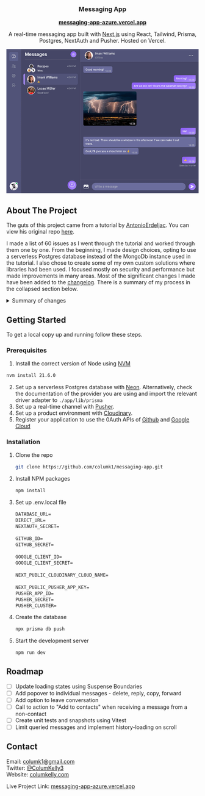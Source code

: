 <a name="readme-top"></a>

<h3 align="center">Messaging App</h3>
    <p align="center">
  <b><a href="https://messaging-app-azure.vercel.app/" >messaging-app-azure.vercel.app</a></b>
  </p>
  <p align="center">
  A real-time messaging app built with <a href="https://nextjs.org/" >Next.js</a> using React, Tailwind, Prisma, Postgres, NextAuth and Pusher. Hosted on Vercel.
  </p>
</div>

<!-- ABOUT THE PROJECT -->

[![Conversation Page Screenshot][conversation-screenshot]](https://messaging-app-azure.vercel.app/)

## About The Project

The guts of this project came from a tutorial by [AntonioErdeljac](https://github.com/AntonioErdeljac). You can view his original repo [here](https://github.com/AntonioErdeljac/next13-messenger).

I made a list of 60 issues as I went through the tutorial and worked through them one by one. From the beginning, I made design choices, opting to use a serverless Postgres database instead of the MongoDb instance used in the tutorial. I also chose to create some of my own custom solutions where libraries had been used. I focused mostly on security and performance but made improvements in many areas. Most of the significant changes I made have been added to the [changelog](CHANGELOG.md). There is a summary of my process in the collapsed section below.

<details>
<summary>Summary of changes</summary>
My first priority was to clean up the API routes and to improve the security and performance of the application. I managed to greatly reduce the amount of data being sent to the client, and to improve user privacy by limiting client-access to sensitive data and by replacing use of emails as public identifiers with a username field. I also brought in the validation library zod and used it to validate and sanitize all data payloads being sent from the client before using them on the back-end.

In terms of performance, I reduced the number of round trips to the db by making use of the session wherever possible and by combining queries, populating foreign keys, and using middleware. I improved load times by lifting up state wherever multiple components were fetching the same data and utilizing context where appropriate. I also reduced the number of client hooks and developed more complex layouts to enable more components to be rendered on the server and more data to be shared between components.

In terms of the UX, I built out the sparse error handling that existed and created error pages and various methods to display errors from the server, including client side validation of forms. I created loading states and loading pages. I also created fallback components and set up pages so that only the dynamic sections would display loading states, allowing most of each page to be cached and statically rendered. I added image placeholders to prevent layout shift. I fixed many small issues related to conversation and message order and the routing and sorting behaviour of the conversations list and conversations page when conversations are created, updated and deleted. I added dedicated routes for login and register pages instead of using components and state. I built settings pages with multiple routes instead of relying on a modal that was only accessible on large screens.

In terms of accessibility I replaced a lot of clickable divs with actual button elements and swapped out divs for semantic elements where appropriate. I also added text for screen readers beneath any icon-only buttons and replaced buttons and divs that were using the useRouter hook with Link elements where appropriate and split the auth route into separate routes to support external links.

After fixing the most pressing issues, I built out the messaging interface, adding more props to the message body component and using them to enhance the use of names in group conversations, to designate a color to each user in a group, and to group sequences of messages from the same user together.
I created a contact list feature and an interface to search from all users and add or remove them from contacts, with a toggle button for editing mode to show or hide the buttons when needed. I also redesigned the messaging UI and overall theme of the application.

Finally, I created a seed script that creates multiple users and conversations, as well as a demo account and a demo account login button for the login page. I configured the db to be reset and re-seeded at build time and created a GitHub action with a cron job that builds and deploys my application on a regular schedule. This allows for less moderation and ensures the demo account won't get too far from its original state.
</details>

<!-- GETTING STARTED -->

## Getting Started

To get a local copy up and running follow these steps.

### Prerequisites

1. Install the correct version of Node using [NVM](https://github.com/nvm-sh/nvm)
```sh
nvm install 21.6.0
```
2. Set up a serverless Postgres database with [Neon](https://neon.tech/). Alternatively, check the documentation of the provider you are using and import the relevant driver adapter to `./app/lib/prisma`
3. Set up a real-time channel with [Pusher](https://pusher.com/).
4. Set up a product environment with [Cloudinary](https://cloudinary.com/).
5. Register your application to use the 0Auth APIs of [Github](https://github.com/settings/developers) and [Google Cloud](https://console.cloud.google.com/)

### Installation

1. Clone the repo
   ```sh
   git clone https://github.com/columk1/messaging-app.git
   ```
2. Install NPM packages
   ```sh
   npm install
   ```
3. Set up .env.local file
   ```
   DATABASE_URL=
   DIRECT_URL=
   NEXTAUTH_SECRET=

   GITHUB_ID=
   GITHUB_SECRET=

   GOOGLE_CLIENT_ID=
   GOOGLE_CLIENT_SECRET=

   NEXT_PUBLIC_CLOUDINARY_CLOUD_NAME=

   NEXT_PUBLIC_PUSHER_APP_KEY=
   PUSHER_APP_ID=
   PUSHER_SECRET=
   PUSHER_CLUSTER=
   ```

4. Create the database
   ```sh
   npx prisma db push
   ```
5. Start the development server
   ```sh
   npm run dev
   ```

<!-- ROADMAP -->

## Roadmap

- [ ] Update loading states using Suspense Boundaries
- [ ] Add popover to individual messages - delete, reply, copy, forward
- [ ] Add option to leave conversation
- [ ] Call to action to "Add to contacts" when receiving a message from a non-contact
- [ ] Create unit tests and snapshots using Vitest
- [ ] Limit queried messages and implement history-loading on scroll

<!-- CONTACT -->

## Contact

Email: columk1@gmail.com  
Twitter: [@ColumKelly3](https://twitter.com/ColumKelly3)  
Website: [columkelly.com](https://columkelly.com)

Live Project Link: [messaging-app-azure.vercel.app](https://messaging-app-azure.vercel.app/)

<!-- MARKDOWN LINKS & IMAGES -->
<!-- https://www.markdownguide.org/basic-syntax/#reference-style-links -->

[linkedin-shield]: https://img.shields.io/badge/-LinkedIn-black.svg?style=for-the-badge&logo=linkedin&colorB=555
[linkedin-url]: https://linkedin.com/in/linkedin_username
[conversation-screenshot]: screenshots/conversation.png
[React.js]: https://img.shields.io/badge/React-20232A?style=for-the-badge&logo=react&logoColor=61DAFB
[React-url]: https://reactjs.org/
